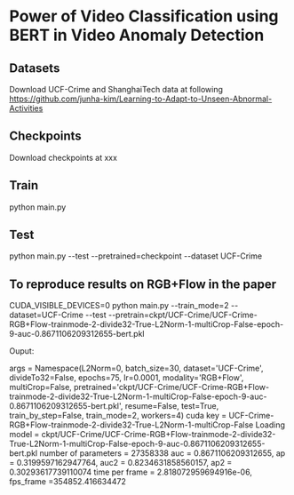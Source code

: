 # Power of Video Classification using BERT in Video Anomaly Detection 

## Datasets

Download UCF-Crime and ShanghaiTech data at following https://github.com/junha-kim/Learning-to-Adapt-to-Unseen-Abnormal-Activities 

## Checkpoints 
Download checkpoints at xxx 


## Train 
python main.py 


## Test 
python main.py --test --pretrained=checkpoint --dataset UCF-Crime 


## To reproduce results on RGB+Flow in the paper 

CUDA_VISIBLE_DEVICES=0 python main.py --train_mode=2 --dataset=UCF-Crime --test --pretrain=ckpt/UCF-Crime/UCF-Crime-RGB+Flow-trainmode-2-divide32-True-L2Norm-1-multiCrop-False-epoch-9-auc-0.8671106209312655-bert.pkl

Ouput: 

args =  Namespace(L2Norm=0, batch_size=30, dataset='UCF-Crime', divideTo32=False, epochs=75, lr=0.0001, modality='RGB+Flow', multiCrop=False, pretrained='ckpt/UCF-Crime/UCF-Crime-RGB+Flow-trainmode-2-divide32-True-L2Norm-1-multiCrop-False-epoch-9-auc-0.8671106209312655-bert.pkl', resume=False, test=True, train_by_step=False, train_mode=2, workers=4)
cuda
key =  UCF-Crime-RGB+Flow-trainmode-2-divide32-True-L2Norm-1-multiCrop-False
Loading model =  ckpt/UCF-Crime/UCF-Crime-RGB+Flow-trainmode-2-divide32-True-L2Norm-1-multiCrop-False-epoch-9-auc-0.8671106209312655-bert.pkl
number of parameters =  27358338
auc = 0.8671106209312655, ap = 0.3199597162947764, auc2 = 0.8234631858560157, ap2 = 0.30293617739110074
time per frame = 2.818072959694916e-06,  fps_frame =354852.416634472






